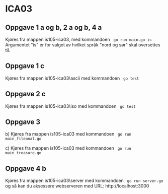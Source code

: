 # ICA03

## Oppgave 1 a og b, 2 a og b, 4 a
Kjøres fra mappen is105-ica03, med kommandoen ` go run main.go is` Argumentet "is" er for valget av hvilket språk "nord og sør" skal oversettes til.

## Oppgave 1 c
Kjøres fra mappen is105-ica03\ascii med kommandoen ` go test`

## Oppgave 2 c
Kjøres fra mappen is105-ica03\iso med kommandoen ` go test`

## Oppgave 3
b) Kjøres fra mappen is105-ica03 med kommandoen ` go run main_fileanal.go`

c) Kjøres fra mappen is105-ica03 med kommandoen ` go run main_treasure.go`

## Oppgave 4 b
Kjøres fra mappen is105-ica03\server med kommandoen ` go run server.go` og så kan du aksessere webserveren med URL: http://localhost:3000